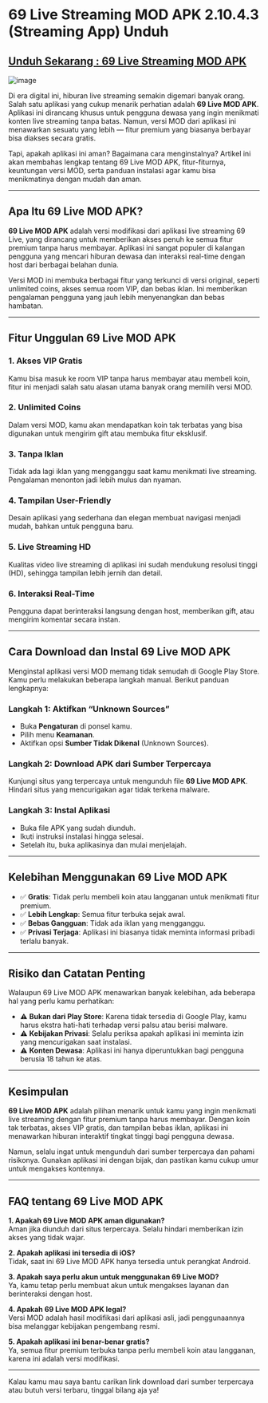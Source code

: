 # 69 Live Streaming MOD APK 2.10.4.3 (Streaming App) Unduh

## [Unduh Sekarang : 69 Live Streaming MOD APK](https://apkfyp.com/69-live-streaming.html)

![image](https://github.com/user-attachments/assets/022febf4-c113-4d19-a3fb-29deaacba14c)

Di era digital ini, hiburan live streaming semakin digemari banyak orang. Salah satu aplikasi yang cukup menarik perhatian adalah **69 Live MOD APK**. Aplikasi ini dirancang khusus untuk pengguna dewasa yang ingin menikmati konten live streaming tanpa batas. Namun, versi MOD dari aplikasi ini menawarkan sesuatu yang lebih — fitur premium yang biasanya berbayar bisa diakses secara gratis.

Tapi, apakah aplikasi ini aman? Bagaimana cara menginstalnya? Artikel ini akan membahas lengkap tentang 69 Live MOD APK, fitur-fiturnya, keuntungan versi MOD, serta panduan instalasi agar kamu bisa menikmatinya dengan mudah dan aman.

---

## Apa Itu 69 Live MOD APK?

**69 Live MOD APK** adalah versi modifikasi dari aplikasi live streaming 69 Live, yang dirancang untuk memberikan akses penuh ke semua fitur premium tanpa harus membayar. Aplikasi ini sangat populer di kalangan pengguna yang mencari hiburan dewasa dan interaksi real-time dengan host dari berbagai belahan dunia.

Versi MOD ini membuka berbagai fitur yang terkunci di versi original, seperti unlimited coins, akses semua room VIP, dan bebas iklan. Ini memberikan pengalaman pengguna yang jauh lebih menyenangkan dan bebas hambatan.

---

## Fitur Unggulan 69 Live MOD APK

### 1. **Akses VIP Gratis**
   Kamu bisa masuk ke room VIP tanpa harus membayar atau membeli koin, fitur ini menjadi salah satu alasan utama banyak orang memilih versi MOD.

### 2. **Unlimited Coins**
   Dalam versi MOD, kamu akan mendapatkan koin tak terbatas yang bisa digunakan untuk mengirim gift atau membuka fitur eksklusif.

### 3. **Tanpa Iklan**
   Tidak ada lagi iklan yang mengganggu saat kamu menikmati live streaming. Pengalaman menonton jadi lebih mulus dan nyaman.

### 4. **Tampilan User-Friendly**
   Desain aplikasi yang sederhana dan elegan membuat navigasi menjadi mudah, bahkan untuk pengguna baru.

### 5. **Live Streaming HD**
   Kualitas video live streaming di aplikasi ini sudah mendukung resolusi tinggi (HD), sehingga tampilan lebih jernih dan detail.

### 6. **Interaksi Real-Time**
   Pengguna dapat berinteraksi langsung dengan host, memberikan gift, atau mengirim komentar secara instan.

---

## Cara Download dan Instal 69 Live MOD APK

Menginstal aplikasi versi MOD memang tidak semudah di Google Play Store. Kamu perlu melakukan beberapa langkah manual. Berikut panduan lengkapnya:

### Langkah 1: **Aktifkan “Unknown Sources”**
   - Buka **Pengaturan** di ponsel kamu.
   - Pilih menu **Keamanan**.
   - Aktifkan opsi **Sumber Tidak Dikenal** (Unknown Sources).

### Langkah 2: **Download APK dari Sumber Terpercaya**
   Kunjungi situs yang terpercaya untuk mengunduh file **69 Live MOD APK**. Hindari situs yang mencurigakan agar tidak terkena malware.

### Langkah 3: **Instal Aplikasi**
   - Buka file APK yang sudah diunduh.
   - Ikuti instruksi instalasi hingga selesai.
   - Setelah itu, buka aplikasinya dan mulai menjelajah.

---

## Kelebihan Menggunakan 69 Live MOD APK

- ✅ **Gratis**: Tidak perlu membeli koin atau langganan untuk menikmati fitur premium.
- ✅ **Lebih Lengkap**: Semua fitur terbuka sejak awal.
- ✅ **Bebas Gangguan**: Tidak ada iklan yang mengganggu.
- ✅ **Privasi Terjaga**: Aplikasi ini biasanya tidak meminta informasi pribadi terlalu banyak.

---

## Risiko dan Catatan Penting

Walaupun 69 Live MOD APK menawarkan banyak kelebihan, ada beberapa hal yang perlu kamu perhatikan:

- ⚠️ **Bukan dari Play Store**: Karena tidak tersedia di Google Play, kamu harus ekstra hati-hati terhadap versi palsu atau berisi malware.
- ⚠️ **Kebijakan Privasi**: Selalu periksa apakah aplikasi ini meminta izin yang mencurigakan saat instalasi.
- ⚠️ **Konten Dewasa**: Aplikasi ini hanya diperuntukkan bagi pengguna berusia 18 tahun ke atas.

---

## Kesimpulan

**69 Live MOD APK** adalah pilihan menarik untuk kamu yang ingin menikmati live streaming dengan fitur premium tanpa harus membayar. Dengan koin tak terbatas, akses VIP gratis, dan tampilan bebas iklan, aplikasi ini menawarkan hiburan interaktif tingkat tinggi bagi pengguna dewasa.

Namun, selalu ingat untuk mengunduh dari sumber terpercaya dan pahami risikonya. Gunakan aplikasi ini dengan bijak, dan pastikan kamu cukup umur untuk mengakses kontennya.

---

## FAQ tentang 69 Live MOD APK

**1. Apakah 69 Live MOD APK aman digunakan?**  
Aman jika diunduh dari situs terpercaya. Selalu hindari memberikan izin akses yang tidak wajar.

**2. Apakah aplikasi ini tersedia di iOS?**  
Tidak, saat ini 69 Live MOD APK hanya tersedia untuk perangkat Android.

**3. Apakah saya perlu akun untuk menggunakan 69 Live MOD?**  
Ya, kamu tetap perlu membuat akun untuk mengakses layanan dan berinteraksi dengan host.

**4. Apakah 69 Live MOD APK legal?**  
Versi MOD adalah hasil modifikasi dari aplikasi asli, jadi penggunaannya bisa melanggar kebijakan pengembang resmi.

**5. Apakah aplikasi ini benar-benar gratis?**  
Ya, semua fitur premium terbuka tanpa perlu membeli koin atau langganan, karena ini adalah versi modifikasi.

---

Kalau kamu mau saya bantu carikan link download dari sumber terpercaya atau butuh versi terbaru, tinggal bilang aja ya!
